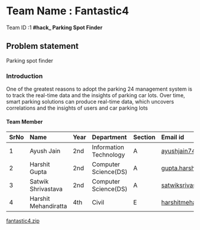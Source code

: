 # Team Name : Fantastic4
Team ID :1 **#hack_ Parking Spot Finder** 

## Problem statement
Parking spot finder

### Introduction 
One of the greatest reasons to adopt the parking 24 management system is to track the real-time data and the insights of parking car lots. Over time, smart parking solutions can produce real-time data, which uncovers correlations and the insights of users and car parking lots

#### Team Member

SrNo | Name | Year | Department| Section | Email id
:--|:--|:--|:--|:--|:--|
1 | Ayush Jain | 2nd |  Information Technology | A | ayushjain7477@gmail.com
2 | Harshit Gupta | 2nd | Computer Science(DS) | A | gupta.harshit9900@gmail.com
3 | Satwik Shrivastava | 2nd | Computer Science(DS) | A | satwiksrivastava09814@gmail.com
4 | Harshit Mehandiratta| 4th |  Civil | E | harshitmehandiratta1425@gmail.com

[fantastic4.zip](https://github.com/Robotech-Hackathon-2021/Team-1-Fantastic4/files/7534349/fantastic4.zip)
